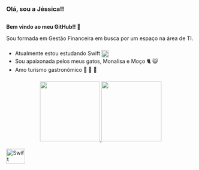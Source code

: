 ### Olá, sou a Jéssica!! 
##

**Bem vindo ao meu GitHub!! 👋**


Sou formada em Gestão Financeira em busca por um espaço na área de TI. 

###
- Atualmente estou estudando Swift <img align="center" alt="Swift" height="20" width="20" src="https://cdn.jsdelivr.net/gh/devicons/devicon/icons/swift/swift-original.svg"/>
- Sou apaixonada pelos meus gatos, Monalisa e Moço :cat2: :smiley_cat:
- Amo turismo gastronômico :sushi: :pizza: :stew:



###
<div align="center">
  <a href="https://github.com/vcolen">
  <img height="160em" src="https://github-readme-stats.vercel.app/api?username=jessicaserqueira&show_icons=true&theme=chartreuse-dark&include_all_commits=true&count_private=true"/>
  <img height="160em" src="https://github-readme-stats.vercel.app/api/top-langs/?username=jessicaserqueira&layout=compact&langs_count=7&theme=chartreuse-dark"/>
</div>

  <div style="display: inline_block"><br>
   <img align="center" alt="Swift" height="40" width="50" src="https://cdn.jsdelivr.net/gh/devicons/devicon/icons/swift/swift-original.svg"/>
</div>
